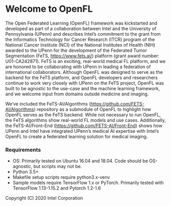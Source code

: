 # Welcome to OpenFL

The Open Federated Learning (OpenFL) framework was kickstarted and developed as part of a collaboration between Intel and the University of Pennsylvania (UPenn) and describes  Intel’s commitment to the grant from the Informatics Technology for Cancer Research (ITCR) program of the National Cancer Institute (NCI) of the National Institutes of Health (NIH) awarded to the UPenn for the development of the Federated Tumor Segmentation (FeTS, https://www.fets.ai/) platform (grant award number: U01-CA242871). FeTS is an exciting, real-world medical FL platform, and we are honored to be collaborating with UPenn in leading a federation of international collaborators. Although OpenFL was designed to serve as the backend for the FeTS platform, and OpenFL developers and researchers continue to work very closely with UPenn on the FeTS project, OpenFL was built to be agnostic to the use-case and the machine learning framework, and we welcome input from domains outside medicine and imaging. 

We’ve included the FeTS-AI/Algorithms (https://github.com/FETS-AI/Algorithms) repository as a submodule of OpenFL to highlight how OpenFL serves as the FeTS backend. While not necessary to run OpenFL, the FeTS algorithms show real-world FL models and use cases. Additionally, the FeTS-AI/Front-End (https://github.com/FETS-AI/Front-End) shows how UPenn and Intel have integrated UPenn’s medical AI expertise with Intel’s OpenFL to create a federated learning solution for medical imaging. 

### Requirements

- OS: Primarily tested on Ubuntu 16.04 and 18.04. Code should be OS-agnostic, but scripts may not be.
- Python 3.5+
- Makefile setup scripts require python3.x-venv
- Sample models require TensorFlow 1.x or PyTorch. Primarily tested with TensorFlow 1.13-1.15.2 and Pytorch 1.2-1.6 

Copyright (C) 2020 Intel Corporation
